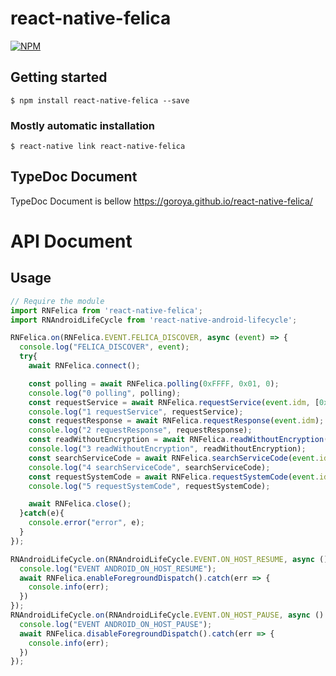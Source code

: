 # react-native-felica

[![NPM](https://nodei.co/npm/react-native-felica.png?downloads=true&downloadRank=true&stars=true)](https://nodei.co/npm/react-native-felica/)

## Getting started

`$ npm install react-native-felica --save`

### Mostly automatic installation

`$ react-native link react-native-felica`

## TypeDoc Document
TypeDoc Document is bellow
https://goroya.github.io/react-native-felica/

# API Document
## Usage
```js
// Require the module
import RNFelica from 'react-native-felica';
import RNAndroidLifeCycle from 'react-native-android-lifecycle';

RNFelica.on(RNFelica.EVENT.FELICA_DISCOVER, async (event) => {
  console.log("FELICA_DISCOVER", event);
  try{
    await RNFelica.connect();

    const polling = await RNFelica.polling(0xFFFF, 0x01, 0);
    console.log("0 polling", polling);
    const requestService = await RNFelica.requestService(event.idm, [0x000F]);
    console.log("1 requestService", requestService);
    const requestResponse = await RNFelica.requestResponse(event.idm);
    console.log("2 requestResponse", requestResponse);
    const readWithoutEncryption = await RNFelica.readWithoutEncryption(event.idm, [0x000F], [0, 0], [0, 1]);
    console.log("3 readWithoutEncryption", readWithoutEncryption);
    const searchServiceCode = await RNFelica.searchServiceCode(event.idm, 0);
    console.log("4 searchServiceCode", searchServiceCode);
    const requestSystemCode = await RNFelica.requestSystemCode(event.idm);
    console.log("5 requestSystemCode", requestSystemCode);

    await RNFelica.close();
  }catch(e){
    console.error("error", e);
  }
});

RNAndroidLifeCycle.on(RNAndroidLifeCycle.EVENT.ON_HOST_RESUME, async () => {
  console.log("EVENT ANDROID_ON_HOST_RESUME");
  await RNFelica.enableForegroundDispatch().catch(err => {
    console.info(err);
  })
});
RNAndroidLifeCycle.on(RNAndroidLifeCycle.EVENT.ON_HOST_PAUSE, async () => {
  console.log("EVENT ANDROID_ON_HOST_PAUSE");
  await RNFelica.disableForegroundDispatch().catch(err => {
    console.info(err);
  })
});
```

